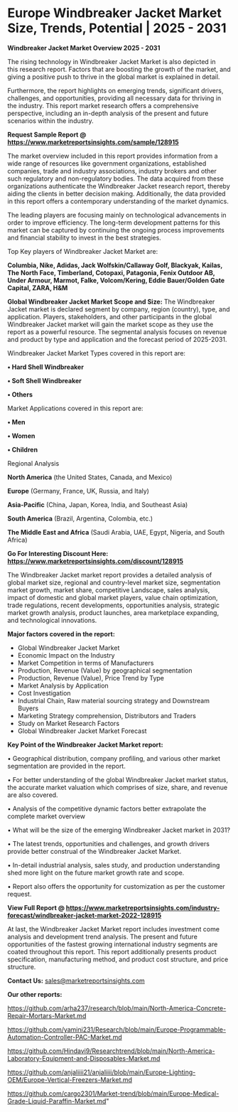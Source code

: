 # Europe Windbreaker Jacket Market Size, Trends, Potential | 2025 - 2031

<Strong> Windbreaker Jacket Market Overview 2025 - 2031</strong>

The rising technology in Windbreaker Jacket Market is also depicted in this research report. Factors that are boosting the growth of the market, and giving a positive push to thrive in the global market is explained in detail.

Furthermore, the report highlights on emerging trends, significant drivers, challenges, and opportunities, providing all necessary data for thriving in the industry. This report market research offers a comprehensive perspective, including an in-depth analysis of the present and future scenarios within the industry.

<strong>Request Sample Report @ <a href=https://www.marketreportsinsights.com/sample/128915>https://www.marketreportsinsights.com/sample/128915</a></strong>

The market overview included in this report provides information from a wide range of resources like government organizations, established companies, trade and industry associations, industry brokers and other such regulatory and non-regulatory bodies. The data acquired from these organizations authenticate the Windbreaker Jacket research report, thereby aiding the clients in better decision making. Additionally, the data provided in this report offers a contemporary understanding of the market dynamics.

The leading players are focusing mainly on technological advancements in order to improve efficiency. The long-term development patterns for this market can be captured by continuing the ongoing process improvements and financial stability to invest in the best strategies.

Top Key players of Windbreaker Jacket Market are:

<strong>Columbia, Nike, Adidas, Jack Wolfskin/Callaway Golf, Blackyak, Kailas, The North Face, Timberland, Cotopaxi, Patagonia, Fenix Outdoor AB, Under Armour, Marmot, Falke, Volcom/Kering, Eddie Bauer/Golden Gate Capital, ZARA, H&M</strong>

<strong><b>Global Windbreaker Jacket Market Scope and Size:</b></strong>
The Windbreaker Jacket market is declared segment by company, region (country), type, and application. Players, stakeholders, and other participants in the global Windbreaker Jacket market will gain the market scope as they use the report as a powerful resource. The segmental analysis focuses on revenue and product by type and application and the forecast period of 2025-2031.

Windbreaker Jacket Market Types covered in this report are:

<strong>• Hard Shell Windbreaker

• Soft Shell Windbreaker

• Others</strong>

Market Applications covered in this report are:

<strong>• Men

• Women

• Children</strong> 

Regional Analysis

<strong>North America</strong> (the United States, Canada, and Mexico)

<strong>Europe</strong> (Germany, France, UK, Russia, and Italy)

<strong>Asia-Pacific</strong> (China, Japan, Korea, India, and Southeast Asia)

<strong>South America</strong> (Brazil, Argentina, Colombia, etc.)

<strong>The Middle East and Africa</strong> (Saudi Arabia, UAE, Egypt, Nigeria, and South Africa)

<strong>Go For Interesting Discount Here: <a href=https://www.marketreportsinsights.com/discount/128915>https://www.marketreportsinsights.com/discount/128915</a></strong>

The Windbreaker Jacket market report provides a detailed analysis of global market size, regional and country-level market size, segmentation market growth, market share, competitive Landscape, sales analysis, impact of domestic and global market players, value chain optimization, trade regulations, recent developments, opportunities analysis, strategic market growth analysis, product launches, area marketplace expanding, and technological innovations.

<strong><b>Major factors covered in the report:</b></strong>
<ul>
  <li>Global Windbreaker Jacket Market </li>
  <li>Economic Impact on the Industry</li>
  <li>Market Competition in terms of Manufacturers</li>
  <li>Production, Revenue (Value) by geographical segmentation</li>
  <li>Production, Revenue (Value), Price Trend by Type</li>
  <li>Market Analysis by Application</li>
  <li>Cost Investigation</li>
  <li>Industrial Chain, Raw material sourcing strategy and Downstream Buyers</li>
  <li>Marketing Strategy comprehension, Distributors and Traders</li>
  <li>Study on Market Research Factors</li>
  <li>Global Windbreaker Jacket Market Forecast</li>
</ul>

<strong><b>Key Point of the Windbreaker Jacket Market report:</b></strong>

• Geographical distribution, company profiling, and various other market segmentation are provided in the report.

• For better understanding of the global Windbreaker Jacket market status, the accurate market valuation which comprises of size, share, and revenue are also covered.

• Analysis of the competitive dynamic factors better extrapolate the complete market overview

• What will be the size of the emerging Windbreaker Jacket market in 2031?

• The latest trends, opportunities and challenges, and growth drivers provide better construal of the Windbreaker Jacket Market.

• In-detail industrial analysis, sales study, and production understanding shed more light on the future market growth rate and scope.

• Report also offers the opportunity for customization as per the customer request.

<strong><b>View Full Report @ <a href=https://www.marketreportsinsights.com/industry-forecast/windbreaker-jacket-market-2022-128915>https://www.marketreportsinsights.com/industry-forecast/windbreaker-jacket-market-2022-128915</a></b></strong>


At last, the Windbreaker Jacket Market report includes investment come analysis and development trend analysis. The present and future opportunities of the fastest growing international industry segments are coated throughout this report. This report additionally presents product specification, manufacturing method, and product cost structure, and price structure.

<strong>Contact Us:</strong>
sales@marketreportsinsights.com

<strong>Our other reports:</strong>

<a href=https://github.com/arha237/research/blob/main/North-America-Concrete-Repair-Mortars-Market.md>https://github.com/arha237/research/blob/main/North-America-Concrete-Repair-Mortars-Market.md</a>

<a href=https://github.com/yamini231/Research/blob/main/Europe-Programmable-Automation-Controller-PAC-Market.md>https://github.com/yamini231/Research/blob/main/Europe-Programmable-Automation-Controller-PAC-Market.md</a>

<a href=https://github.com/Hindavi9/Researchtrend/blob/main/North-America-Laboratory-Equipment-and-Disposables-Market.md>https://github.com/Hindavi9/Researchtrend/blob/main/North-America-Laboratory-Equipment-and-Disposables-Market.md</a>

<a href=https://github.com/anjaliiii21/anjaliiii/blob/main/Europe-Lighting-OEM/Europe-Vertical-Freezers-Market.md>https://github.com/anjaliiii21/anjaliiii/blob/main/Europe-Lighting-OEM/Europe-Vertical-Freezers-Market.md</a>

<a href=https://github.com/cargo2301/Market-trend/blob/main/Europe-Medical-Grade-Liquid-Paraffin-Market.md>https://github.com/cargo2301/Market-trend/blob/main/Europe-Medical-Grade-Liquid-Paraffin-Market.md</a>"
